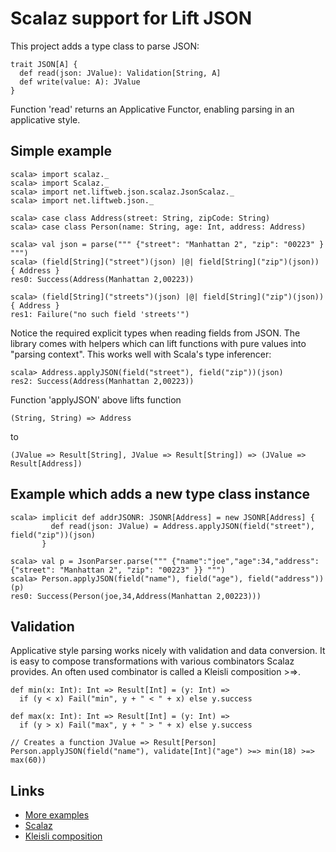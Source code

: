 Scalaz support for Lift JSON
============================

This project adds a type class to parse JSON:

    trait JSON[A] {
      def read(json: JValue): Validation[String, A]
      def write(value: A): JValue
    }

Function 'read' returns an Applicative Functor, enabling parsing in an applicative style.

Simple example
--------------

    scala> import scalaz._
    scala> import Scalaz._
    scala> import net.liftweb.json.scalaz.JsonScalaz._
    scala> import net.liftweb.json._

    scala> case class Address(street: String, zipCode: String)
    scala> case class Person(name: String, age: Int, address: Address)
  
    scala> val json = parse(""" {"street": "Manhattan 2", "zip": "00223" } """)
    scala> (field[String]("street")(json) |@| field[String]("zip")(json)) { Address }
    res0: Success(Address(Manhattan 2,00223))

    scala> (field[String]("streets")(json) |@| field[String]("zip")(json)) { Address }
    res1: Failure("no such field 'streets'")

Notice the required explicit types when reading fields from JSON. The library comes with helpers which
can lift functions with pure values into "parsing context". This works well with Scala's type inferencer:

    scala> Address.applyJSON(field("street"), field("zip"))(json)
    res2: Success(Address(Manhattan 2,00223))

Function 'applyJSON' above lifts function 

    (String, String) => Address 

to

    (JValue => Result[String], JValue => Result[String]) => (JValue => Result[Address])

Example which adds a new type class instance
--------------------------------------------

    scala> implicit def addrJSONR: JSONR[Address] = new JSONR[Address] {
             def read(json: JValue) = Address.applyJSON(field("street"), field("zip"))(json)
           }

    scala> val p = JsonParser.parse(""" {"name":"joe","age":34,"address":{"street": "Manhattan 2", "zip": "00223" }} """)
    scala> Person.applyJSON(field("name"), field("age"), field("address"))(p)
    res0: Success(Person(joe,34,Address(Manhattan 2,00223)))

Validation
----------

Applicative style parsing works nicely with validation and data conversion. It is easy to compose 
transformations with various combinators Scalaz provides. An often used combinator is called a Kleisli 
composition >=>.

    def min(x: Int): Int => Result[Int] = (y: Int) => 
      if (y < x) Fail("min", y + " < " + x) else y.success

    def max(x: Int): Int => Result[Int] = (y: Int) => 
      if (y > x) Fail("max", y + " > " + x) else y.success

    // Creates a function JValue => Result[Person]
    Person.applyJSON(field("name"), validate[Int]("age") >=> min(18) >=> max(60))

Links
-----

* [More examples](https://github.com/lift/framework/tree/joni_json_scalaz/core/json-scalaz/src/test/scala/net/lifweb/json/scalaz)
* [Scalaz](http://code.google.com/p/scalaz/)
* [Kleisli composition](http://www.haskell.org/hoogle/?hoogle=%28a+-%3E+m+b%29+-%3E+%28b+-%3E+m+c%29+-%3E+%28a+-%3E+m+c%29)

